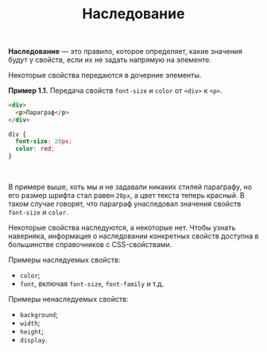<div align="center">

# Наследование

</div>

<br />

**Наследование** — это правило, которое определяет, какие значения будут у свойств, если их не задать напрямую на элементе.

Некоторые свойства передаются в дочерние элементы.

**Пример 1.1.** Передача свойств `font-size` и `color` от `<div>` к `<p>`.
```html
<div>
  <p>Параграф</p>
</div>
```
```css
div {
  font-size: 20px;
  color: red;
}
```

<br />

В примере выше, хоть мы и не задавали никаких стилей параграфу, но его размер шрифта стал равен `20px`, а цвет текста теперь красный. В таком случае говорят, что параграф унаследовал значения свойств `font-size` и `color`.

Некоторые свойства наследуются, а некоторые нет. Чтобы узнать наверняка, информация о наследовании конкретных свойств доступна в большинстве справочников с CSS-свойствами.

Примеры наследуемых свойств:
- `color`;
- `font`, включая `font-size`, `font-family` и т.д.

Примеры ненаследуемых свойств:
- `background`;
- `width`;
- `height`;
- `display`.
